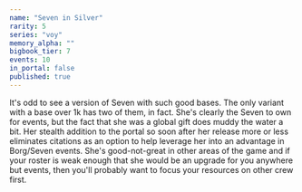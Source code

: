 ```yaml
---
name: "Seven in Silver"
rarity: 5
series: "voy"
memory_alpha: ""
bigbook_tier: 7
events: 10
in_portal: false
published: true
---
```


It's odd to see a version of Seven with such good bases. The only variant with a base over 1k has two of them, in fact. She's clearly the Seven to own for events, but the fact that she was a global gift does muddy the water a bit. Her stealth addition to the portal so soon after her release more or less eliminates citations as an option to help leverage her into an advantage in Borg/Seven events. She's good-not-great in other areas of the game and if your roster is weak enough that she would be an upgrade for you anywhere but events, then you'll probably want to focus your resources on other crew first.
